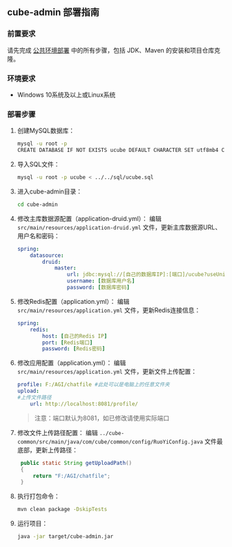 ## cube-admin 部署指南

### 前置要求
请先完成 [公共环境部署](../common_deployment_guide.md) 中的所有步骤，包括 JDK、Maven 的安装和项目仓库克隆。

### 环境要求
- Windows 10系统及以上或Linux系统

### 部署步骤
1. 创建MySQL数据库：
   ```bash
   mysql -u root -p
   CREATE DATABASE IF NOT EXISTS ucube DEFAULT CHARACTER SET utf8mb4 COLLATE utf8mb4_unicode_ci;
   ```
2. 导入SQL文件：
   ```bash
   mysql -u root -p ucube < ../../sql/ucube.sql
   ```
3. 进入cube-admin目录：
   ```bash
   cd cube-admin
   ```
4. 修改主库数据源配置（application-druid.yml）：
   编辑 `src/main/resources/application-druid.yml` 文件，更新主库数据源URL、用户名和密码：
   ```yaml
   spring:
       datasource:
           druid:
               master:
                   url: jdbc:mysql://[自己的数据库IP]:[端口]/ucube?useUnicode=true&characterEncoding=utf8&zeroDateTimeBehavior=convertToNull&useSSL=true&serverTimezone=GMT%2B8&allowMultiQueries=true
                   username: [数据库用户名]
                   password: [数据库密码]
   ```
5. 修改Redis配置（application.yml）：
   编辑 `src/main/resources/application.yml` 文件，更新Redis连接信息：
   ```yaml
   spring:
       redis:
           host: [自己的Redis IP]
           port: [Redis端口]
           password: [Redis密码]
   ```
6. 修改应用配置（application.yml）：
   编辑 `src/main/resources/application.yml` 文件，更新文件上传配置：
   ```yaml
   profile: F:/AGI/chatfile #此处可以是电脑上的任意文件夹
   upload:
   #上传文件路径
       url: http://localhost:8081/profile/
   ```
   > 注意：端口默认为8081，如已修改请使用实际端口
7. 修改文件上传路径配置：
   编辑 `../cube-common/src/main/java/com/cube/common/config/RuoYiConfig.java` 文件最底部，更新上传路径：
   ```java
    public static String getUploadPath()
    {
        return "F:/AGI/chatfile";
    }
   ```
8. 执行打包命令：
   ```bash
   mvn clean package -DskipTests
   ```
9. 运行项目：
   ```bash
   java -jar target/cube-admin.jar
   ```